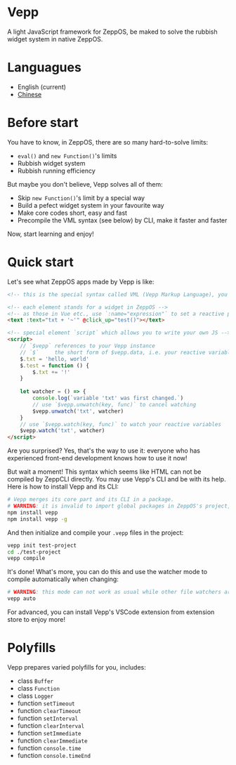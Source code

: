 # Vepp
A light JavaScript framework for ZeppOS, be maked to solve the rubbish widget system in native ZeppOS.

# Languagues
- English (current)
- [Chinese](https://github.com/jwhgzs/vepp/blob/master/README.chinese.md)

# Before start
You have to know, in ZeppOS, there are so many hard-to-solve limits:

- `eval()` and `new Function()`'s limits
- Rubbish widget system
- Rubbish running efficiency

But maybe you don't believe, Vepp solves all of them:

- Skip `new Function()`'s limit by a special way
- Build a pefect widget system in your favourite way
- Make core codes short, easy and fast
- Precompile the VML syntax (see below) by CLI, make it faster and faster

Now, start learning and enjoy!

# Quick start
Let's see what ZeppOS apps made by Vepp is like:

```html
<!-- this is the special syntax called VML (Vepp Markup Language), you can use it in `.vepp` suffixed files -->

<!-- each element stands for a widget in ZeppOS -->
<!-- as those in Vue etc., use `:name="expression"` to set a reactive property, `name="text"` to set a static stringify property, and `@name="statements"` to set an event -->
<text :text="txt + '~'" @click_up="test()"></text>

<!-- special element `script` which allows you to write your own JS -->
<script>
    // `$vepp` references to your Vepp instance
    // `$`     the short form of $vepp.data, i.e. your reactive variables
    $.txt = 'hello, world'
    $.test = function () {
        $.txt += '!'
    }
	
    let watcher = () => {
        console.log(`variable 'txt' was first changed.`)
    	// use `$vepp.unwatch(key, func)` to cancel watching
        $vepp.unwatch('txt', watcher)
    }
    // use `$vepp.watch(key, func)` to watch your reactive variables
    $vepp.watch('txt', watcher)
</script>
```

Are you surprised? Yes, that's the way to use it: everyone who has experienced front-end development knows how to use it now!

But wait a moment! This syntax which seems like HTML can not be compiled by ZeppCLI directly. You may use Vepp's CLI and be with its help. Here is how to install Vepp and its CLI:

```bash
# Vepp merges its core part and its CLI in a package.
# WARNING: it is invalid to import global packages in ZeppOS's project, so you MUST do like this:
npm install vepp
npm install vepp -g
```

And then initialize and compile your `.vepp` files in the project:

```bash
vepp init test-project
cd ./test-project
vepp compile
```

It's done! What's more, you can do this and use the watcher mode to compile automatically when changing:

```bash
# WARNING: this mode can not work as usual while other file watchers are working (like ZeppCLI)
vepp auto
```

For advanced, you can install Vepp's VSCode extension from extension store to enjoy more!

# Polyfills

Vepp prepares varied polyfills for you, includes:

- class `Buffer`
- class `Function`
- class `Logger`
- function `setTimeout`
- function `clearTimeout`
- function `setInterval`
- function `clearInterval`
- function `setImmediate`
- function `clearImmediate`
- function `console.time`
- function `console.timeEnd`